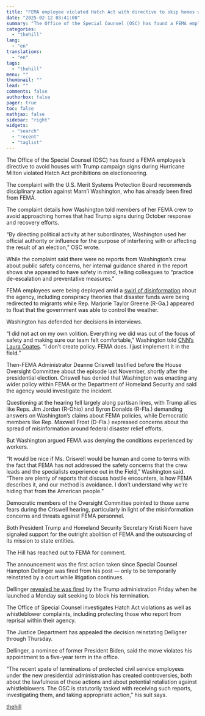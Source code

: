 ```yaml
---
title: "FEMA employee violated Hatch Act with directive to skip homes with Trump signs, OSC says"
date: "2025-02-12 03:41:00"
summary: "The Office of the Special Counsel (OSC) has found a FEMA employee’s directive to avoid houses with Trump campaign signs during Hurricane Milton violated Hatch Act prohibitions on electioneering. The complaint with the U.S. Merit Systems Protection Board recommends disciplinary action against Marn’i Washington, who has already been fired from..."
categories:
  - "thehill"
lang:
  - "en"
translations:
  - "en"
tags:
  - "thehill"
menu: ""
thumbnail: ""
lead: ""
comments: false
authorbox: false
pager: true
toc: false
mathjax: false
sidebar: "right"
widgets:
  - "search"
  - "recent"
  - "taglist"
---
```


The Office of the Special Counsel (OSC) has found a FEMA employee’s directive to avoid houses with Trump campaign signs during Hurricane Milton violated Hatch Act prohibitions on electioneering.

The complaint with the U.S. Merit Systems Protection Board recommends disciplinary action against Marn’i Washington, who has already been fired from FEMA.

The complaint details how Washington told members of her FEMA crew to avoid approaching homes that had Trump signs during October response and recovery efforts.

“By directing political activity at her subordinates, Washington used her official authority or influence for the purpose of interfering with or affecting the result of an election,” OSC wrote.

While the complaint said there were no reports from Washington’s crew about public safety concerns, her internal guidance shared in the report shows she appeared to have safety in mind, telling colleagues to “practice de-escalation and preventative measures.”

FEMA employees were being deployed amid a [swirl of disinformation](https://thehill.com/homenews/house/4935039-hurricane-misinformation-republicans/) about the agency, including conspiracy theories that disaster funds were being redirected to migrants while Rep. Marjorie Taylor Greene (R-Ga.) appeared to float that the government was able to control the weather.

Washington has defended her decisions in interviews.

“I did not act on my own volition. Everything we did was out of the focus of safety and making sure our team felt comfortable,” Washington told [CNN’s Laura Coates](https://www.cnn.com/2024/11/19/politics/fema-hearing-intv-marni-washington-deanne-criswell/index.html). “I don’t create policy. FEMA does. I just implement it in the field.”

Then-FEMA Administrator Deanne Criswell testified before the House Oversight Committee about the episode last November, shortly after the presidential election. Criswell has denied that Washington was enacting any wider policy within FEMA or the Department of Homeland Security and said the agency would investigate the incident.

Questioning at the hearing fell largely along partisan lines, with Trump allies like Reps. Jim Jordan (R-Ohio) and Byron Donalds (R-Fla.) demanding answers on Washington’s claims about FEMA policies, while Democratic members like Rep. Maxwell Frost (D-Fla.) expressed concerns about the spread of misinformation around federal disaster relief efforts.

But Washington argued FEMA was denying the conditions experienced by workers.

“It would be nice if Ms. Criswell would be human and come to terms with the fact that FEMA has not addressed the safety concerns that the crew leads and the specialists experience out in the Field,” Washington said. “There are plenty of reports that discuss hostile encounters, is how FEMA describes it, and our method is avoidance. I don’t understand why we’re hiding that from the American people.”

Democratic members of the Oversight Committee pointed to those same fears during the Criswell hearing, particularly in light of the misinformation concerns and threats against FEMA personnel.

Both President Trump and Homeland Security Secretary Kristi Noem have signaled support for the outright abolition of FEMA and the outsourcing of its mission to state entities.

The Hill has reached out to FEMA for comment.

The announcement was the first action taken since Special Counsel Hampton Dellinger was fired from his post — only to be temporarily reinstated by a court while litigation continues.

Dellinger [revealed he was fired](https://thehill.com/regulation/court-battles/5136145-whistleblower-protection-office-fired-lawsuit/) by the Trump administration Friday when he launched a Monday suit seeking to block his termination.

The Office of Special Counsel investigates Hatch Act violations as well as whistleblower complaints, including protecting those who report from reprisal within their agency.

The Justice Department has appealed the decision reinstating Delligner through Thursday.

Dellinger, a nominee of former President Biden, said the move violates his appointment to a five-year term in the office.

“The recent spate of terminations of protected civil service employees under the new presidential administration has created controversies, both about the lawfulness of these actions and about potential retaliation against whistleblowers. The OSC is statutorily tasked with receiving such reports, investigating them, and taking appropriate action,” his suit says.

[thehill](https://thehill.com/homenews/administration/5138884-fema-directive-trump-signs/)
